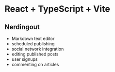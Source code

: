 # React + TypeScript + Vite

## Nerdingout

- Markdown text editor
- scheduled publishing
- social network integration
- editing published posts
- user signups
- commenting on articles
